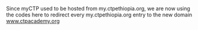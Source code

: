 Since myCTP used to be hosted from my.ctpethiopia.org, we are now using the codes here to redirect every my.ctpethiopia.org entry to the new domain www.ctpacademy.org

